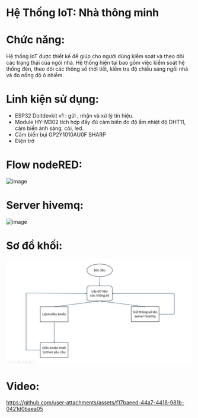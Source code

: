 # Hệ Thống IoT: Nhà thông minh

# Chức năng:

Hệ thống IoT được thiết kế để giúp cho người dùng kiểm soát và theo dõi các trạng thái của ngôi nhà. Hệ thống hiện tại bao gồm việc kiểm soát hệ thống đèn, theo dõi các thông số thời tiết, kiểm tra độ chiếu sáng ngồi nhà và đo nồng độ ô nhiễm.

# Linh kiện sử dụng:

* ESP32 Doitdevkit v1 : gửi , nhận và xử lý tín hiệu.
* Module HY-M302 tích hợp đầy đủ cảm biến đo độ ẩm nhiệt độ DHT11, cảm biến ánh sáng, còi, led.
* Cảm biến bụi GP2Y1010AU0F SHARP
* Điện trở 
# Flow nodeRED:
![image](https://github.com/user-attachments/assets/c30ca436-afaa-4960-a468-ebb6b7d58f66)

# Server hivemq:
![image](https://github.com/user-attachments/assets/4ef10913-2f26-4f04-908f-e00c940dade8)

# Sơ đồ khối:
![IOT_diagram](https://github.com/namluntihon199/IoT/blob/main/t%E1%BA%A3i%20xu%E1%BB%91ng.jpg)

# Video:

https://github.com/user-attachments/assets/f17baeed-44a7-4418-981b-0421d0baea05


